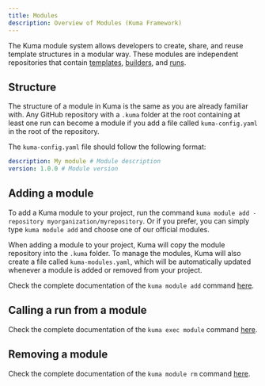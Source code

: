 ```yaml
---
title: Modules
description: Overview of Modules (Kuma Framework)
---
```


The Kuma module system allows developers to create, share, and reuse template structures in a modular way. These modules are independent repositories that contain [templates](/overflow/templates), [builders](/overflow/builders), and [runs](/overview/runs).

## Structure

The structure of a module in Kuma is the same as you are already familiar with. Any GitHub repository with a `.kuma` folder at the root containing at least one run can become a module if you add a file called `kuma-config.yaml` in the root of the repository.

The `kuma-config.yaml` file should follow the following format:

```yaml
description: My module # Module description
version: 1.0.0 # Module version
```


## Adding a module

To add a Kuma module to your project, run the command `kuma module add -repository myorganization/myrepository`.
Or if you prefer, you can simply type `kuma module add` and choose one of our official modules.

When adding a module to your project, Kuma will copy the module repository into the `.kuma` folder. To manage the modules, Kuma will also create a file called `kuma-modules.yaml`, which will be automatically updated whenever a module is added or removed from your project.

Check the complete documentation of the `kuma module add` command [here](/commands-cli/module-add).

## Calling a run from a module

Check the complete documentation of the `kuma exec module` command [here](/commands-cli/exec-module).

## Removing a module

Check the complete documentation of the `kuma module rm` command [here](/commands-cli/exec-module).